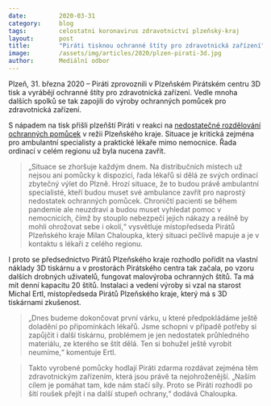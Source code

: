 ```yaml
---
date:         2020-03-31
category:     blog
tags:         celostatni koronavirus zdravotnictví plzeňský-kraj
layout:       post
title:        "Piráti tisknou ochranné štíty pro zdravotnická zařízení"
image:        /assets/img/articles/2020/plzen-pirati-3d.jpg
author:       Mediální odbor
--- 
```



 

Plzeň, 31. března 2020 – Piráti zprovoznili v Plzeňském Pirátském centru 3D tisk a vyrábějí ochranné štíty pro zdravotnická zařízení. Vedle mnoha dalších spolků se tak zapojili do výroby ochranných pomůcek pro zdravotnická zařízení.

S nápadem na tisk přišli plzeňští Piráti v reakci na [nedostatečné rozdělování ochranných pomůcek](https://www.piratskelisty.cz/clanek-3020-kdo-uzdravi-pacienty-v-dobe-pandemie-pta-se-milan-chaloupka-mistopredseda-piratu-v-plzenskem-kraji) v režii Plzeňského kraje. Situace je kritická zejména pro ambulantní specialisty a praktické lékaře mimo nemocnice. Řada ordinací v celém regionu už byla nucena zavřít. 

> „Situace se zhoršuje každým dnem. Na distribučních místech už nejsou ani pomůcky k dispozici, řada lékařů si dělá ze svých ordinací zbytečný výlet do Plzně. Hrozí situace, že to budou právě ambulantní specialisté, kteří budou muset své ambulance zavřít pro naprostý nedostatek ochranných pomůcek. Chroničtí pacienti se během pandemie ale neuzdraví a budou muset vyhledat pomoc v nemocnicích, čímž by stouplo nebezpečí jejich nákazy a reálně by mohli ohrožovat sebe i okolí,“ vysvětluje místopředseda Pirátů Plzeňského kraje Milan Chaloupka, který situaci pečlivě mapuje a je v kontaktu s lékaři z celého regionu.

I proto se předsednictvo Pirátů Plzeňského kraje rozhodlo pořídit na vlastní náklady 3D tiskárnu a v prostorách Pirátského centra tak začala, po vzoru dalších drobných uživatelů, fungovat malovýroba ochranných štítů. Ta má mít denní kapacitu 20 štítů. Instalaci a vedení výroby si vzal na starost Michal Ertl, místopředseda Pirátů Plzeňského kraje, který má s 3D tiskárnami zkušenost. 

> „Dnes budeme dokončovat první várku, u které předpokládáme ještě doladění po připomínkách lékařů. Jsme schopni v případě potřeby si zapůjčit i další tiskárnu, problémem je jen nedostatek průhledného materiálu, ze kterého se štít dělá. Ten si bohužel ještě vyrobit neumíme,“ komentuje Ertl.

> Takto vyrobené pomůcky hodlají Piráti zdarma rozdávat zejména těm zdravotnickým zařízením, která jsou právě ta nejohroženější. „Naším cílem je pomáhat tam, kde nám stačí síly. Proto se Piráti rozhodli po šití roušek přejít i na další stupeň ochrany,“ dodává Chaloupka.
